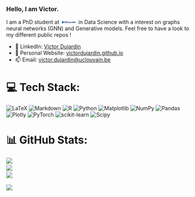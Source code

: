 ### Hello, I am Victor.

I am a PhD student at <img src="assets/images/UCLouvain_Logo_Impression_Positif_CMJN.jpg" alt="UCLouvain" height="10"/> in Data Science with a interest on graphs neural networks (GNN) and Generative models. Feel free to have a look to my different public repos !

- 🔗 LinkedIn: [Victor Dujardin](https://www.linkedin.com/in/victor--dujardin/)
- 📝 Personal Website: [victordujardin.github.io](https://victordujardin.github.io)
- 📫 Email: victor.dujardin@uclouvain.be

# 💻 Tech Stack:

![LaTeX](https://img.shields.io/badge/latex-%23008080.svg?style=for-the-badge&logo=latex&logoColor=white) ![Markdown](https://img.shields.io/badge/markdown-%23000000.svg?style=for-the-badge&logo=markdown&logoColor=white) ![R](https://img.shields.io/badge/r-%23276DC3.svg?style=for-the-badge&logo=r&logoColor=white) ![Python](https://img.shields.io/badge/python-3670A0?style=for-the-badge&logo=python&logoColor=ffdd54) ![Matplotlib](https://img.shields.io/badge/Matplotlib-%23ffffff.svg?style=for-the-badge&logo=Matplotlib&logoColor=black) ![NumPy](https://img.shields.io/badge/numpy-%23013243.svg?style=for-the-badge&logo=numpy&logoColor=white) ![Pandas](https://img.shields.io/badge/pandas-%23150458.svg?style=for-the-badge&logo=pandas&logoColor=white) ![Plotly](https://img.shields.io/badge/Plotly-%233F4F75.svg?style=for-the-badge&logo=plotly&logoColor=white) ![PyTorch](https://img.shields.io/badge/PyTorch-%23EE4C2C.svg?style=for-the-badge&logo=PyTorch&logoColor=white) ![scikit-learn](https://img.shields.io/badge/scikit--learn-%23F7931E.svg?style=for-the-badge&logo=scikit-learn&logoColor=white) ![Scipy](https://img.shields.io/badge/SciPy-%230C55A5.svg?style=for-the-badge&logo=scipy&logoColor=%white)

# 📊 GitHub Stats:

![](https://github-readme-stats.vercel.app/api?username=victordujardin&theme=dark&hide_border=false&include_all_commits=false&count_private=false)<br/>
![](https://nirzak-streak-stats.vercel.app/?user=victordujardin&theme=dark&hide_border=false)<br/>
![](https://github-readme-stats.vercel.app/api/top-langs/?username=victordujardin&theme=dark&hide_border=false&include_all_commits=false&count_private=false&layout=compact)

<!-- ![Top Langs](https://github-readme-stats.vercel.app/api/top-langs/?username=victordujardin&layout=compact&theme=radical) -->

<!-- [![Victor's GitHub stats](https://github-readme-stats.vercel.app/api?username=victordujardin&theme=radical)](https://github.com/victordujardin/github-readme-stats) -->

<a href="https://www.uclouvain.be/en/research-institutes/lidam/isba">
  <img src="https://custom-icon-badges.demolab.com/badge/Place-Université Catholique de Louvain-3c6382?style=for-the-badge&logo=milestone&logoColor=white">
</a>
